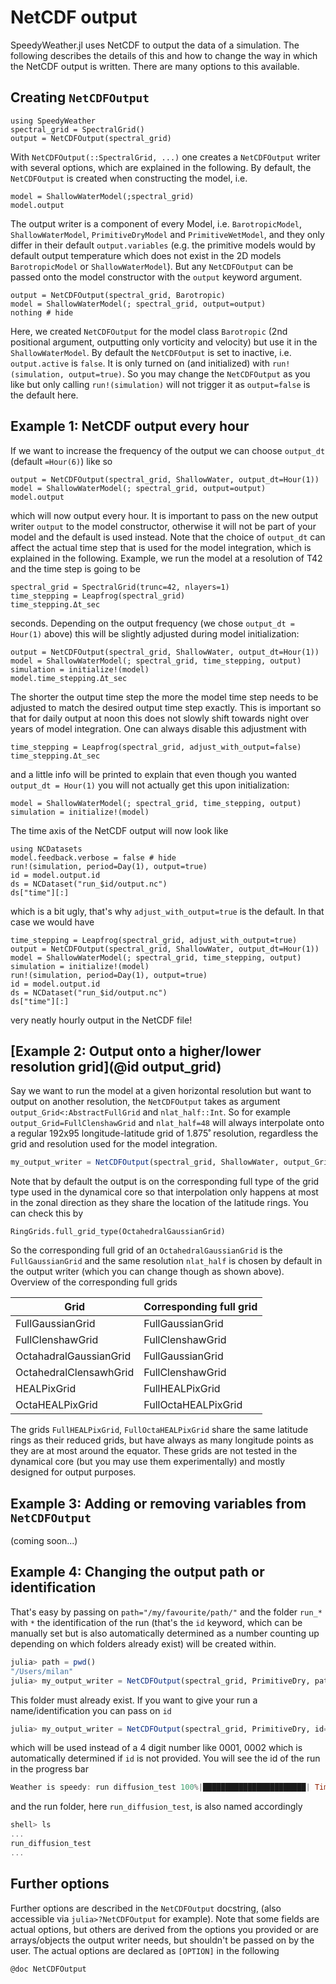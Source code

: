 # NetCDF output

SpeedyWeather.jl uses NetCDF to output the data of a simulation.
The following describes the details of this and how to change the way in which the NetCDF output is written.
There are many options to this available.

## Creating `NetCDFOutput`

```@example netcdf
using SpeedyWeather
spectral_grid = SpectralGrid()
output = NetCDFOutput(spectral_grid)
```

With `NetCDFOutput(::SpectralGrid, ...)` one creates a `NetCDFOutput` writer with several options,
which are explained in the following. By default, the `NetCDFOutput` is created when constructing
the model, i.e.

```@example netcdf
model = ShallowWaterModel(;spectral_grid)
model.output
```

The output writer is a component of every Model, i.e. `BarotropicModel`, `ShallowWaterModel`, `PrimitiveDryModel`
and `PrimitiveWetModel`, and they only differ in their default `output.variables` (e.g. the primitive
models would by default output temperature which does not exist in the 2D models `BarotropicModel` or `ShallowWaterModel`).
But any `NetCDFOutput` can be passed onto the model constructor with the `output` keyword argument.

```@example netcdf
output = NetCDFOutput(spectral_grid, Barotropic)
model = ShallowWaterModel(; spectral_grid, output=output)
nothing # hide
```

Here, we created `NetCDFOutput` for the model class `Barotropic` (2nd positional argument, outputting only vorticity and velocity)
but use it in the `ShallowWaterModel`. By default the `NetCDFOutput` is set to inactive, i.e.
`output.active` is `false`. It is only turned on (and initialized) with `run!(simulation, output=true)`.
So you may change the `NetCDFOutput` as you like but only calling `run!(simulation)` will not
trigger it as `output=false` is the default here.

## Example 1: NetCDF output every hour

If we want to increase the frequency of the output we can choose `output_dt` (default `=Hour(6)`) like so
```@example netcdf
output = NetCDFOutput(spectral_grid, ShallowWater, output_dt=Hour(1))
model = ShallowWaterModel(; spectral_grid, output=output)
model.output
```
which will now output every hour. It is important to pass on the new output writer `output` to the
model constructor, otherwise it will not be part of your model and the default is used instead.
Note that the choice of `output_dt` can affect the actual time step that is used for the model
integration, which is explained in the following.
Example, we run the model at a resolution of T42 and the time step is going to be
```@example netcdf
spectral_grid = SpectralGrid(trunc=42, nlayers=1)
time_stepping = Leapfrog(spectral_grid)
time_stepping.Δt_sec
```
seconds. Depending on the output frequency (we chose `output_dt = Hour(1)` above)
this will be slightly adjusted during model initialization:
```@example netcdf
output = NetCDFOutput(spectral_grid, ShallowWater, output_dt=Hour(1))
model = ShallowWaterModel(; spectral_grid, time_stepping, output)
simulation = initialize!(model)
model.time_stepping.Δt_sec
```
The shorter the output time step the more the model time step needs to be adjusted
to match the desired output time step exactly. This is important so that for daily output at
noon this does not slowly shift towards night over years of model integration.
One can always disable this adjustment with
```@example netcdf
time_stepping = Leapfrog(spectral_grid, adjust_with_output=false)
time_stepping.Δt_sec
```
and a little info will be printed to explain that even though you wanted
`output_dt = Hour(1)` you will not actually get this upon initialization:
```@example netcdf
model = ShallowWaterModel(; spectral_grid, time_stepping, output)
simulation = initialize!(model)
```

The time axis of the NetCDF output will now look like
```@example netcdf
using NCDatasets
model.feedback.verbose = false # hide
run!(simulation, period=Day(1), output=true)
id = model.output.id
ds = NCDataset("run_$id/output.nc")
ds["time"][:]
```
which is a bit ugly, that's why `adjust_with_output=true` is the default. In that case we would have
```@example netcdf
time_stepping = Leapfrog(spectral_grid, adjust_with_output=true)
output = NetCDFOutput(spectral_grid, ShallowWater, output_dt=Hour(1))
model = ShallowWaterModel(; spectral_grid, time_stepping, output)
simulation = initialize!(model)
run!(simulation, period=Day(1), output=true)
id = model.output.id
ds = NCDataset("run_$id/output.nc")
ds["time"][:]
```
very neatly hourly output in the NetCDF file!

## [Example 2: Output onto a higher/lower resolution grid](@id output_grid)

Say we want to run the model at a given horizontal resolution but want to output on another resolution,
the `NetCDFOutput` takes as argument `output_Grid<:AbstractFullGrid` and `nlat_half::Int`.
So for example `output_Grid=FullClenshawGrid` and `nlat_half=48` will always interpolate onto a
regular 192x95 longitude-latitude grid of 1.875˚ resolution, regardless the grid and resolution used
for the model integration.
```julia
my_output_writer = NetCDFOutput(spectral_grid, ShallowWater, output_Grid=FullClenshawGrid, nlat_half=48)
```
Note that by default the output is on the corresponding full type of the grid type used in the dynamical core
so that interpolation only happens at most in the zonal direction as they share the location of the
latitude rings. You can check this by
```@example netcdf
RingGrids.full_grid_type(OctahedralGaussianGrid)
```
So the corresponding full grid of an `OctahedralGaussianGrid` is the `FullGaussianGrid` and the same resolution
`nlat_half` is chosen by default in the output writer (which you can change though as shown above).
Overview of the corresponding full grids

| Grid | Corresponding full grid |
| ---  | ----------------------- |
| FullGaussianGrid | FullGaussianGrid |
| FullClenshawGrid | FullClenshawGrid |
| OctahadralGaussianGrid | FullGaussianGrid |
| OctahedralClensawhGrid | FullClenshawGrid |
| HEALPixGrid | FullHEALPixGrid |
| OctaHEALPixGrid | FullOctaHEALPixGrid |

The grids `FullHEALPixGrid`, `FullOctaHEALPixGrid` share the same latitude rings as their reduced grids,
but have always as many longitude points as they are at most around the equator. These grids are not
tested in the dynamical core (but you may use them experimentally) and mostly designed for output purposes.

## Example 3: Adding or removing variables from `NetCDFOutput`

(coming soon...)

## Example 4: Changing the output path or identification

That's easy by passing on `path="/my/favourite/path/"` and the folder `run_*` with `*` the identification
of the run (that's the `id` keyword, which can be manually set but is also automatically determined as a
number counting up depending on which folders already exist) will be created within.
```julia
julia> path = pwd()
"/Users/milan"
julia> my_output_writer = NetCDFOutput(spectral_grid, PrimitiveDry, path=path)
```
This folder must already exist. If you want to give your run a name/identification you can pass on `id`
```julia
julia> my_output_writer = NetCDFOutput(spectral_grid, PrimitiveDry, id="diffusion_test");
```
which will be used instead of a 4 digit number like 0001, 0002 which is automatically determined if
`id` is not provided. You will see the id of the run in the progress bar
```julia
Weather is speedy: run diffusion_test 100%|███████████████████████| Time: 0:00:12 (19.20 years/day)
```
and the run folder, here `run_diffusion_test`, is also named accordingly
```julia
shell> ls
...
run_diffusion_test
...
```

## Further options

Further options are described in the `NetCDFOutput` docstring, (also accessible via `julia>?NetCDFOutput` for example).
Note that some fields are actual options, but others are derived from the options you provided or are
arrays/objects the output writer needs, but shouldn't be passed on by the user.
The actual options are declared as `[OPTION]` in the following

```@example netcdf
@doc NetCDFOutput
```
